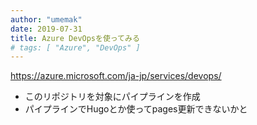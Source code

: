 ```yaml
---
author: "umemak"
date: 2019-07-31
title: Azure DevOpsを使ってみる
# tags: [ "Azure", "DevOps" ]
---
```


https://azure.microsoft.com/ja-jp/services/devops/

* このリポジトリを対象にパイプラインを作成
* パイプラインでHugoとか使ってpages更新できないかと
